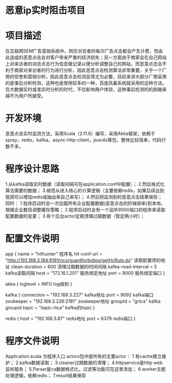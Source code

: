 # 恶意ip实时阻击项目
# 项目描述
在互联网SEM广告营销系统中，网页浏览者的每次广告点击都会产生计费，而由此造成的恶意点击会对客户带来严重的经济损失；另一方面由于商家会在自己网站上对来访者的浏览点击行为信息做记录以便分析调整自己的网站，而恶意点击会不利于商家对来访者的行为进行分析，因此恶意点击检测算法非常重要，关乎一个厂商的信誉和营销分析。因此恶意点击检测显得尤为必要，目前来讲大部分厂商采用的是事后分析检测，这种也是使用较多的一种，百度凤巢系统就采用的这种方法。在大数据实时或准实时分析的时代，不仅影响用户体验，这种事后检测的机制越来越不为用户所接受。

# 开发环境
恶意点击实时监测方法，采用Scala（2.11.6）编写，采用Akka框架，依赖于spray，redis，kafka，async-http-client，json4s等包，整体比较简单，代码行数不多。

# 程序设计思路 
1.从kafka读取实时数据（读取间隔可在application.conf中配置）；
2.然后格式化算法需要的数据；
3.继而从进入核心的计算逻辑（主要依赖redis，如果后续达到瓶颈可以增加redis或抽出来自己来写）；
4.然后把监测到的恶意点击结果保存；
同时：
1.程序启动时会一次加载所有企业配置数据(恶意点击的阶梯频率)到本地，根据企业数目调整缓存策略；
2.程序启动时会有一个监听9000端口的程序来读取配置数据的变更；
3.有个后台actor定期清理过期数据（暂定两小时）；

# 配置文件说明  
app {
  name = "hithunter"  程序名
  hit-conf-url = "http://192.168.3.184:8181/ncs/guardforbidips/getHcRule.do" 读取配置项的地址
  clean-duration = 600        清理过期数据的时间间隔
  kafka-read-interval = 5     kafka读取间隔
  host = "172.16.1.201"          服务绑定地址
  port = 9000                 服务绑定端口
}

akka {
  loglevel = INFO             log级别
}

kafka {
  connection = "192.168.3.227"     kafka地址
  port = 9092                      kafka端口
  zookeeper = "192.168.3.226:2181" zookeeper地址
  groupId = "grtca"                kafka groupid
  topic = "topic-rtca"             kafka的topic
}

redis {
  host = "192.168.3.87"     redis地址
  port = 6379                redis端口
}

# 程序文件说明  
Application.scala 为程序入口
actors包中是所有的主要actor：
1.有cache建立维护；
2.kafka数据读取；
3.cleaner过期数据的清理；
4.httpservice是http web监听服务；
5.Parser是ca数据格式化，过滤等功能可在这里添加；
6.worker主题处理逻辑，依赖redis；
7.result结果保存
